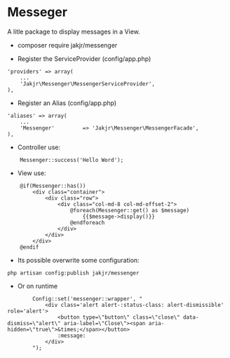 # Messeger
A litle package to display messages in a View.

* composer require jakjr/messenger

* Register the ServiceProvider (config/app.php)
```
'providers' => array(
    ...
    'Jakjr\Messenger\MessengerServiceProvider',
),
```

* Register an Alias (config/app.php)
```
'aliases' => array(
    ...
    'Messenger'         => 'Jakjr\Messenger\MessengerFacade',
),
```


* Controller use:
```
    Messenger::success('Hello Word');
```

* View use:
```
    @if(Messenger::has())
        <div class="container">
            <div class="row">
                <div class="col-md-8 col-md-offset-2">
                    @foreach(Messenger::get() as $message)
                        {{$message->display()}}
                    @endforeach
                </div>
            </div>
        </div>
    @endif
```

* Its possible overwrite some configuration:
```
php artisan config:publish jakjr/messenger
```

* Or on runtime
```
        Config::set('messenger::wrapper', "
            <div class='alert alert-:status-class: alert-dismissible' role='alert'>
                <button type=\"button\" class=\"close\" data-dismiss=\"alert\" aria-label=\"Close\"><span aria-hidden=\"true\">&times;</span></button>
                :message:
            </div>
        ");
```
